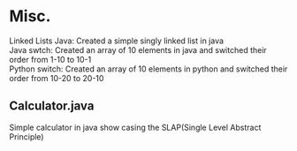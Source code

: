 # Misc.
Linked Lists Java: Created a simple singly linked list in java<br>
Java swtch: Created an array of 10 elements in java and switched their order from 1-10 to 10-1<br>
Python switch: Created an array of 10 elements in python and switched their order from 10-20 to 20-10<br>

## Calculator.java  
Simple calculator in java show casing the SLAP(Single Level Abstract Principle)

